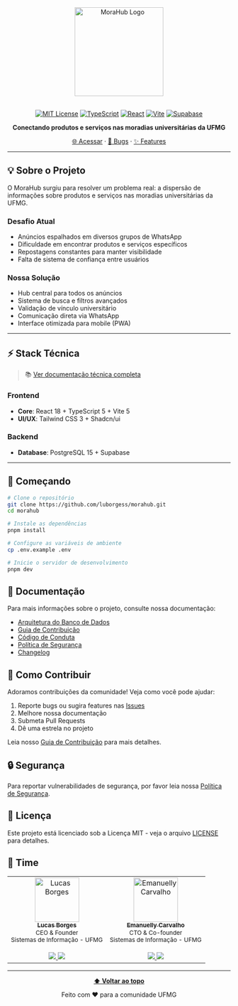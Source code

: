 <div align="center">
<img src="https://imgur.com/dR0HLjC.jpg" alt="MoraHub Logo" width="200" height="50" style="max-width: 100%; height: auto;" />
<br></br>

[![MIT License](https://img.shields.io/badge/License-MIT-green.svg)](https://choosealicense.com/licenses/mit/)
[![TypeScript](https://img.shields.io/badge/TypeScript_5.3-007ACC?logo=typescript&logoColor=white)](https://www.typescriptlang.org/)
[![React](https://img.shields.io/badge/React_18.2-61DAFB?logo=react&logoColor=black)](https://reactjs.org/)
[![Vite](https://img.shields.io/badge/Vite_5.0-646CFF?logo=vite&logoColor=white)](https://vitejs.dev/)
[![Supabase](https://img.shields.io/badge/Supabase-3ECF8E?logo=supabase&logoColor=white)](https://supabase.com/)

**Conectando produtos e serviços nas moradias universitárias da UFMG**

[🌐 Acessar](https://morahub.com.br) · [🐛 Bugs](https://github.com/luborgess/morahub/issues/new?template=bug_report.md) · [✨ Features](https://github.com/luborgess/morahub/issues/new?template=feature_request.md)

</div>

---

## 💡 Sobre o Projeto

O MoraHub surgiu para resolver um problema real: a dispersão de informações sobre produtos e serviços nas moradias universitárias da UFMG.

### Desafio Atual
- Anúncios espalhados em diversos grupos de WhatsApp
- Dificuldade em encontrar produtos e serviços específicos
- Repostagens constantes para manter visibilidade
- Falta de sistema de confiança entre usuários

### Nossa Solução
- Hub central para todos os anúncios
- Sistema de busca e filtros avançados
- Validação de vínculo universitário 
- Comunicação direta via WhatsApp
- Interface otimizada para mobile (PWA)

---

## ⚡ Stack Técnica

> 📚 [Ver documentação técnica completa](docs/technical-stack.md)

### Frontend
- **Core**: React 18 + TypeScript 5 + Vite 5
- **UI/UX**: Tailwind CSS 3 + Shadcn/ui


### Backend
- **Database**: PostgreSQL 15 + Supabase

---

## 🚀 Começando

```bash
# Clone o repositório
git clone https://github.com/luborgess/morahub.git
cd morahub

# Instale as dependências
pnpm install

# Configure as variáveis de ambiente
cp .env.example .env

# Inicie o servidor de desenvolvimento
pnpm dev
```

## 📖 Documentação

Para mais informações sobre o projeto, consulte nossa documentação:

- [Arquitetura do Banco de Dados](docs/database-archtecture.md)
- [Guia de Contribuição](docs/CONTRIBUTING.md)
- [Código de Conduta](docs/CODE_OF_CONDUCT.md)
- [Política de Segurança](SECURITY.md)
- [Changelog](CHANGELOG.md)

## 🤝 Como Contribuir

Adoramos contribuições da comunidade! Veja como você pode ajudar:

1. Reporte bugs ou sugira features nas [Issues](https://github.com/luborgess/morahub/issues)
2. Melhore nossa documentação
3. Submeta Pull Requests
4. Dê uma estrela no projeto

Leia nosso [Guia de Contribuição](docs/CONTRIBUTING.md) para mais detalhes.

## 🔒 Segurança

Para reportar vulnerabilidades de segurança, por favor leia nossa [Política de Segurança](SECURITY.md).

## 📄 Licença

Este projeto está licenciado sob a Licença MIT - veja o arquivo [LICENSE](LICENSE) para detalhes.

## 👥 Time

<table>
  <tr>
    <td align="center">
      <a href="https://www.linkedin.com/in/lucasfabriciob">
        <img src="https://github.com/luborgess.png" width="100px;" alt="Lucas Borges"/>
        <br />
        <sub><b>Lucas Borges</b></sub>
      </a>
      <br />
      <sub>CEO & Founder</sub>
      <br />
      <sub>Sistemas de Informação - UFMG</sub>
      <br /> <br />
      <a href="https://github.com/luborgess">
        <img src="https://img.shields.io/badge/GitHub-100000?style=for-the-badge&logo=github&logoColor=white" />
      </a>
      <a href="https://www.linkedin.com/in/lucasfabriciob">
        <img src="https://img.shields.io/badge/LinkedIn-0077B5?style=for-the-badge&logo=linkedin&logoColor=white" />
      </a>
    </td>
    <td align="center">
      <a href="https://www.linkedin.com/in/emanuelly-carvalho/">
        <img src="https://github.com/emanuellycarvalho.png" width="100px;" alt="Emanuelly Carvalho"/>
        <br />
        <sub><b>Emanuelly Carvalho</b></sub>
      </a>
      <br />
      <sub>CTO & Co-founder</sub>
      <br />
      <sub>Sistemas de Informação - UFMG</sub>
      <br /> <br />
      <a href="https://github.com/emanuellycarvalho">
        <img src="https://img.shields.io/badge/GitHub-100000?style=for-the-badge&logo=github&logoColor=white" />
      </a>
      <a href="https://www.linkedin.com/in/emanuelly-carvalho/">
        <img src="https://img.shields.io/badge/LinkedIn-0077B5?style=for-the-badge&logo=linkedin&logoColor=white" />
      </a>
    </td>
  </tr>
</table>

---

<div align="center">
  
**[⬆ Voltar ao topo](#morahub)**

Feito com ❤️ para a comunidade UFMG

</div>
